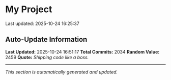 # My Project


Last updated: 2025-10-24 16:25:37

























































































































































































































































































































































































































































































































































































































































































































































































































































































































































































































































































































































































































































































































































































































































































































































































































































































































































































































































































































































































































































































































































































































































































































































































































































































































## Auto-Update Information

**Last Updated:** 2025-10-24 16:51:17
**Total Commits:** 2034
**Random Value:** 2459
**Quote:** _Shipping code like a boss._

---
_This section is automatically generated and updated._